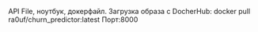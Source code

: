 API File, ноутбук, докерфайл.
Загрузка образа с DocherHub: docker pull ra0uf/churn_predictor:latest
Порт:8000
